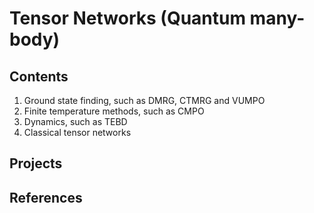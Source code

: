 # Tensor Networks (Quantum many-body)

## Contents
1. Ground state finding, such as DMRG, CTMRG and VUMPO
2. Finite temperature methods, such as CMPO
3. Dynamics, such as TEBD
4. Classical tensor networks

## Projects

## References
